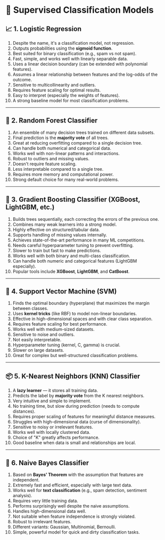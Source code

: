 # 🧠 Supervised Classification Models

## 📈 1. Logistic Regression
1. Despite the name, it's a classification model, not regression.
2. Outputs probabilities using the **sigmoid function**.
3. Best suited for binary classification (e.g., spam vs not spam).
4. Fast, simple, and works well with linearly separable data.
5. Uses a linear decision boundary (can be extended with polynomial features).
6. Assumes a linear relationship between features and the log-odds of the outcome.
7. Sensitive to multicollinearity and outliers.
8. Requires feature scaling for optimal results.
9. Easy to interpret (especially the weights of features).
10. A strong baseline model for most classification problems.

---

## 🌲 2. Random Forest Classifier
1. An ensemble of many decision trees trained on different data subsets.
2. Final prediction is the **majority vote** of all trees.
3. Great at reducing overfitting compared to a single decision tree.
4. Can handle both numerical and categorical data.
5. Works well with non-linear patterns and interactions.
6. Robust to outliers and missing values.
7. Doesn't require feature scaling.
8. Less interpretable compared to a single tree.
9. Requires more memory and computational power.
10. Strong default choice for many real-world problems.

---

## 🚀 3. Gradient Boosting Classifier (XGBoost, LightGBM, etc.)
1. Builds trees sequentially, each correcting the errors of the previous one.
2. Combines many weak learners into a strong model.
3. Highly effective on structured/tabular data.
4. Supports handling of missing values internally.
5. Achieves state-of-the-art performance in many ML competitions.
6. Needs careful hyperparameter tuning to prevent overfitting.
7. Slower to train but fast to make predictions.
8. Works well with both binary and multi-class classification.
9. Can handle both numeric and categorical features (LightGBM especially).
10. Popular tools include **XGBoost**, **LightGBM**, and **CatBoost**.

---

## 🧠 4. Support Vector Machine (SVM)
1. Finds the optimal boundary (hyperplane) that maximizes the margin between classes.
2. Uses **kernel tricks** (like RBF) to model non-linear boundaries.
3. Effective in high-dimensional spaces and with clear class separation.
4. Requires feature scaling for best performance.
5. Works well with medium-sized datasets.
6. Sensitive to noise and outliers.
7. Not easily interpretable.
8. Hyperparameter tuning (kernel, C, gamma) is crucial.
9. Slower on large datasets.
10. Great for complex but well-structured classification problems.

---

## 📦 5. K-Nearest Neighbors (KNN) Classifier
1. A **lazy learner** — it stores all training data.
2. Predicts the label by **majority vote** from the K nearest neighbors.
3. Very intuitive and simple to implement.
4. No training time, but slow during prediction (needs to compute distances).
5. Requires proper scaling of features for meaningful distance measures.
6. Struggles with high-dimensional data (curse of dimensionality).
7. Sensitive to noisy or irrelevant features.
8. Works well with locally clustered data.
9. Choice of "K" greatly affects performance.
10. Good baseline when data is small and relationships are local.

---

## 🧪 6. Naive Bayes Classifier
1. Based on **Bayes' Theorem** with the assumption that features are independent.
2. Extremely fast and efficient, especially with large text data.
3. Works well for **text classification** (e.g., spam detection, sentiment analysis).
4. Requires very little training data.
5. Performs surprisingly well despite the naive assumptions.
6. Handles high-dimensional data well.
7. Not suitable when feature independence is strongly violated.
8. Robust to irrelevant features.
9. Different variants: Gaussian, Multinomial, Bernoulli.
10. Simple, powerful model for quick and dirty classification tasks.

